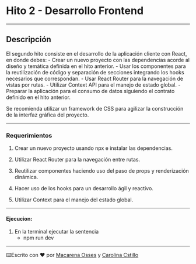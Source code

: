 # Hito 2 - Desarrollo Frontend

---

## Descripción

El segundo hito consiste en el desarrollo de la aplicación cliente con React, en donde debes:
    - Crear un nuevo proyecto con las dependencias acorde al diseño y temática definida en el hito anterior.
    - Usar los componentes para la reutilización de código y separación de secciones integrando los hooks necesarios que correspondan.
    - Usar React Router para la navegación de vistas por rutas.
    - Utilizar Context API para el manejo de estado global.
    - Preparar la aplicación para el consumo de datos siguiendo el contrato definido en el hito anterior.

Se recomienda utilizar un framework de CSS para agilizar la construcción de la interfaz
gráfica del proyecto.

---

### Requerimientos

1. Crear un nuevo proyecto usando npx e instalar las dependencias.

2. Utilizar React Router para la navegación entre rutas.

3. Reutilizar componentes haciendo uso del paso de props y renderización dinámica.

4. Hacer uso de los hooks para un desarrollo ágil y reactivo.

5. Utilizar Context para el manejo del estado global.

---

#### Ejecucion:

1. En la terminal ejecutar la sentencia
   - npm run dev

---

⌨️Escrito con ❤️ por [Macarena Osses](https://github.com/Makaosva) y [Carolina Cstillo](https://github.com/Carolina2024)